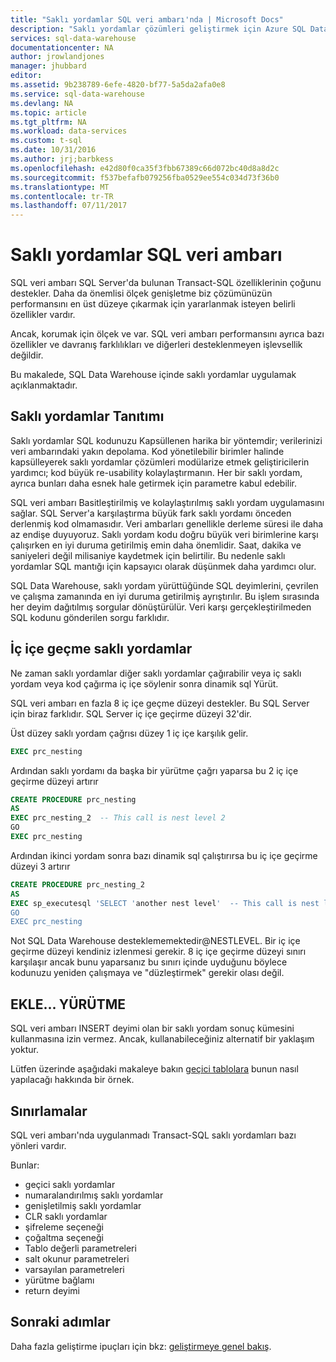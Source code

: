 ```yaml
---
title: "Saklı yordamlar SQL veri ambarı'nda | Microsoft Docs"
description: "Saklı yordamlar çözümleri geliştirmek için Azure SQL Data Warehouse'da uygulamak için ipuçları."
services: sql-data-warehouse
documentationcenter: NA
author: jrowlandjones
manager: jhubbard
editor: 
ms.assetid: 9b238789-6efe-4820-bf77-5a5da2afa0e8
ms.service: sql-data-warehouse
ms.devlang: NA
ms.topic: article
ms.tgt_pltfrm: NA
ms.workload: data-services
ms.custom: t-sql
ms.date: 10/31/2016
ms.author: jrj;barbkess
ms.openlocfilehash: e42d80f0ca35f3fbb67389c66d072bc40d8a8d2c
ms.sourcegitcommit: f537befafb079256fba0529ee554c034d73f36b0
ms.translationtype: MT
ms.contentlocale: tr-TR
ms.lasthandoff: 07/11/2017
---
```

# <a name="stored-procedures-in-sql-data-warehouse"></a>Saklı yordamlar SQL veri ambarı
SQL veri ambarı SQL Server'da bulunan Transact-SQL özelliklerinin çoğunu destekler. Daha da önemlisi ölçek genişletme biz çözümünüzün performansını en üst düzeye çıkarmak için yararlanmak isteyen belirli özellikler vardır.

Ancak, korumak için ölçek ve var. SQL veri ambarı performansını ayrıca bazı özellikler ve davranış farklılıkları ve diğerleri desteklenmeyen işlevsellik değildir.

Bu makalede, SQL Data Warehouse içinde saklı yordamlar uygulamak açıklanmaktadır.

## <a name="introducing-stored-procedures"></a>Saklı yordamlar Tanıtımı
Saklı yordamlar SQL kodunuzu Kapsüllenen harika bir yöntemdir; verilerinizi veri ambarındaki yakın depolama. Kod yönetilebilir birimler halinde kapsülleyerek saklı yordamlar çözümleri modülarize etmek geliştiricilerin yardımcı; kod büyük re-usability kolaylaştırmanın. Her bir saklı yordam, ayrıca bunları daha esnek hale getirmek için parametre kabul edebilir.

SQL veri ambarı Basitleştirilmiş ve kolaylaştırılmış saklı yordam uygulamasını sağlar. SQL Server'a karşılaştırma büyük fark saklı yordamı önceden derlenmiş kod olmamasıdır. Veri ambarları genellikle derleme süresi ile daha az endişe duyuyoruz. Saklı yordam kodu doğru büyük veri birimlerine karşı çalışırken en iyi duruma getirilmiş emin daha önemlidir. Saat, dakika ve saniyeleri değil milisaniye kaydetmek için belirtilir. Bu nedenle saklı yordamlar SQL mantığı için kapsayıcı olarak düşünmek daha yardımcı olur.     

SQL Data Warehouse, saklı yordam yürüttüğünde SQL deyimlerini, çevrilen ve çalışma zamanında en iyi duruma getirilmiş ayrıştırılır. Bu işlem sırasında her deyim dağıtılmış sorgular dönüştürülür. Veri karşı gerçekleştirilmeden SQL kodunu gönderilen sorgu farklıdır.

## <a name="nesting-stored-procedures"></a>İç içe geçme saklı yordamlar
Ne zaman saklı yordamlar diğer saklı yordamlar çağırabilir veya iç saklı yordam veya kod çağırma iç içe söylenir sonra dinamik sql Yürüt.

SQL veri ambarı en fazla 8 iç içe geçme düzeyi destekler. Bu SQL Server için biraz farklıdır. SQL Server iç içe geçirme düzeyi 32'dir.

Üst düzey saklı yordam çağrısı düzey 1 iç içe karşılık gelir.

```sql
EXEC prc_nesting
```
Ardından saklı yordamı da başka bir yürütme çağrı yaparsa bu 2 iç içe geçirme düzeyi artırır

```sql
CREATE PROCEDURE prc_nesting
AS
EXEC prc_nesting_2  -- This call is nest level 2
GO
EXEC prc_nesting
```
Ardından ikinci yordam sonra bazı dinamik sql çalıştırırsa bu iç içe geçirme düzeyi 3 artırır

```sql
CREATE PROCEDURE prc_nesting_2
AS
EXEC sp_executesql 'SELECT 'another nest level'  -- This call is nest level 2
GO
EXEC prc_nesting
```

Not SQL Data Warehouse desteklememektedir@NESTLEVEL. Bir iç içe geçirme düzeyi kendiniz izlenmesi gerekir. 8 iç içe geçirme düzeyi sınırı karşılaşır ancak bunu yaparsanız bu sınırı içinde uyduğunu böylece kodunuzu yeniden çalışmaya ve "düzleştirmek" gerekir olası değil.

## <a name="insertexecute"></a>EKLE... YÜRÜTME
SQL veri ambarı INSERT deyimi olan bir saklı yordam sonuç kümesini kullanmasına izin vermez. Ancak, kullanabileceğiniz alternatif bir yaklaşım yoktur.

Lütfen üzerinde aşağıdaki makaleye bakın [geçici tablolara] bunun nasıl yapılacağı hakkında bir örnek.

## <a name="limitations"></a>Sınırlamalar
SQL veri ambarı'nda uygulanmadı Transact-SQL saklı yordamları bazı yönleri vardır.

Bunlar:

* geçici saklı yordamlar
* numaralandırılmış saklı yordamlar
* genişletilmiş saklı yordamlar
* CLR saklı yordamlar
* şifreleme seçeneği
* çoğaltma seçeneği
* Tablo değerli parametreleri
* salt okunur parametreleri
* varsayılan parametreleri
* yürütme bağlamı
* return deyimi

## <a name="next-steps"></a>Sonraki adımlar
Daha fazla geliştirme ipuçları için bkz: [geliştirmeye genel bakış][development overview].

<!--Image references-->

<!--Article references-->
[geçici tablolara]: ./sql-data-warehouse-tables-temporary.md#modularizing-code
[development overview]: ./sql-data-warehouse-overview-develop.md

<!--MSDN references-->
[nest level]: https://msdn.microsoft.com/library/ms187371.aspx

<!--Other Web references-->
